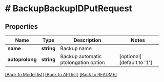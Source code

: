 # # BackupBackupIDPutRequest

## Properties

Name | Type | Description | Notes
------------ | ------------- | ------------- | -------------
**name** | **string** | Backup name |
**autoprolong** | **string** | Backup automatic ptolongation option | [optional] [default to '1']

[[Back to Model list]](../../README.md#models) [[Back to API list]](../../README.md#endpoints) [[Back to README]](../../README.md)
